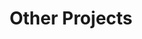 ---
title: "Other Projects"
category: "Solo Work"
order: 2
links:
  - text: "Video"
    url: "https://www.youtube.com/watch?v=7ZZ8eNIVjvM"
active: true
--- 